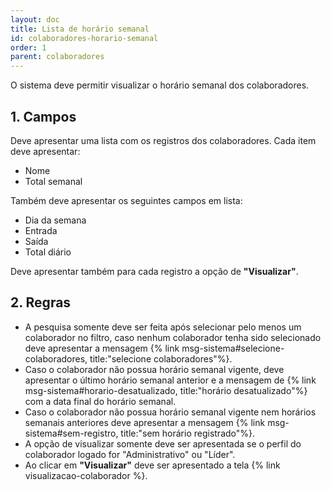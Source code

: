 ```yaml
---
layout: doc
title: Lista de horário semanal
id: colaboradores-horario-semanal
order: 1
parent: colaboradores
---
```


O sistema deve permitir visualizar o horário semanal dos colaboradores.

## 1. Campos

Deve apresentar uma lista com os registros dos colaboradores. Cada item deve apresentar:

- Nome
- Total semanal

Também deve apresentar os seguintes campos em lista:

- Dia da semana
- Entrada
- Saída
- Total diário

Deve apresentar também para cada registro a opção de **"Visualizar"**.

## 2. Regras

- A pesquisa somente deve ser feita após selecionar pelo menos um colaborador no filtro, caso nenhum colaborador tenha sido selecionado deve apresentar a mensagem {% link msg-sistema#selecione-colaboradores, title:"selecione colaboradores"%}.
- Caso o colaborador não possua horário semanal vigente, deve apresentar o último horário semanal anterior e a mensagem de {% link msg-sistema#horario-desatualizado, title:"horário desatualizado"%} com a data final do horário semanal.
- Caso o colaborador não possua horário semanal vigente nem horários semanais anteriores deve apresentar a mensagem {% link msg-sistema#sem-registro, title:"sem horário registrado"%}.
- A opção de visualizar somente deve ser apresentada se o perfil do colaborador logado for "Administrativo" ou "Líder".
- Ao clicar em **"Visualizar"** deve ser apresentado a tela {% link visualizacao-colaborador %}.
